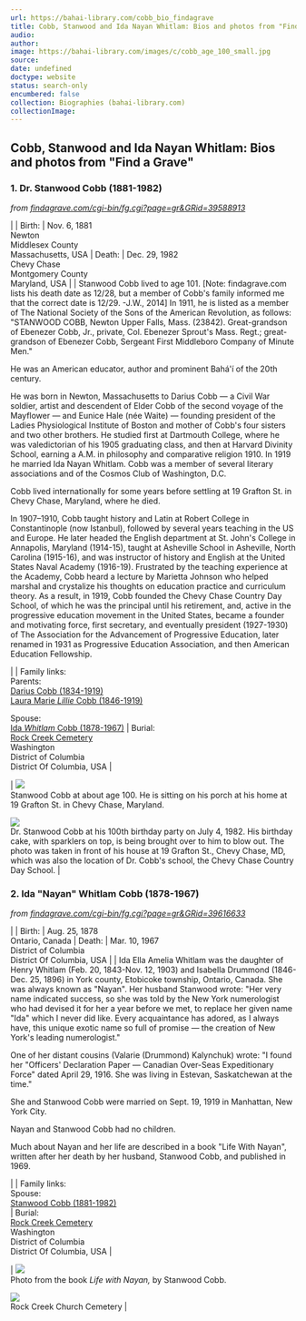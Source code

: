```yaml
---
url: https://bahai-library.com/cobb_bio_findagrave
title: Cobb, Stanwood and Ida Nayan Whitlam: Bios and photos from "Find a Grave"
audio: 
author: 
image: https://bahai-library.com/images/c/cobb_age_100_small.jpg
source: 
date: undefined
doctype: website
status: search-only
encumbered: false
collection: Biographies (bahai-library.com)
collectionImage: 
---
```



## Cobb, Stanwood and Ida Nayan Whitlam: Bios and photos from "Find a Grave"


### 1\. Dr. Stanwood Cobb (1881-1982)

_from [findagrave.com/cgi-bin/fg.cgi?page=gr&GRid=39588913](http://www.findagrave.com/cgi-bin/fg.cgi?page=gr&GRid=39588913)_

  
  

| 
| Birth: | Nov. 6, 1881  
Newton  
Middlesex County  
Massachusetts, USA | Death: | Dec. 29, 1982  
Chevy Chase  
Montgomery County  
Maryland, USA |
| Stanwood Cobb lived to age 101. \[Note: findagrave.com lists his death date as 12/28, but a member of Cobb's family informed me that the correct date is 12/29. -J.W., 2014\]
In 1911, he is listed as a member of The National Society of the Sons of the American Revolution, as follows: "STANWOOD COBB, Newton Upper Falls, Mass. (23842). Great-grandson of Ebenezer Cobb, Jr., private, Col. Ebenezer Sprout's Mass. Regt.; great-grandson of Ebenezer Cobb, Sergeant First Middleboro Company of Minute Men."

He was an American educator, author and prominent Bahá'í of the 20th century.

He was born in Newton, Massachusetts to Darius Cobb — a Civil War soldier, artist and descendent of Elder Cobb of the second voyage of the Mayflower — and Eunice Hale (née Waite) — founding president of the Ladies Physiological Institute of Boston and mother of Cobb's four sisters and two other brothers. He studied first at Dartmouth College, where he was valedictorian of his 1905 graduating class, and then at Harvard Divinity School, earning a A.M. in philosophy and comparative religion 1910. In 1919 he married Ida Nayan Whitlam. Cobb was a member of several literary associations and of the Cosmos Club of Washington, D.C.

Cobb lived internationally for some years before settling at 19 Grafton St. in Chevy Chase, Maryland, where he died.

In 1907–1910, Cobb taught history and Latin at Robert College in Constantinople (now Istanbul), followed by several years teaching in the US and Europe. He later headed the English department at St. John's College in Annapolis, Maryland (1914-15), taught at Asheville School in Asheville, North Carolina (1915-16), and was instructor of history and English at the United States Naval Academy (1916-19). Frustrated by the teaching experience at the Academy, Cobb heard a lecture by Marietta Johnson who helped marshal and crystalize his thoughts on education practice and curriculum theory. As a result, in 1919, Cobb founded the Chevy Chase Country Day School, of which he was the principal until his retirement, and, active in the progressive education movement in the United States, became a founder and motivating force, first secretary, and eventually president (1927-1930) of The Association for the Advancement of Progressive Education, later renamed in 1931 as Progressive Education Association, and then American Education Fellowship.

 |
| Family links:  
Parents:  
[Darius Cobb (1834-1919)](http://www.findagrave.comfg.cgi?page=gr&GRid=39541104)  
[Laura Marie _Lillie_ Cobb (1846-1919)](http://www.findagrave.comfg.cgi?page=gr&GRid=39543144)  
  
Spouse:  
[Ida _Whitlam_ Cobb (1878-1967)](http://www.findagrave.comfg.cgi?page=gr&GRid=39616633) | Burial:  
[Rock Creek Cemetery](http://www.findagrave.com/cgi-bin/fg.cgi?page=cr&GRid=39588913&CRid=104448&)  
Washington  
District of Columbia  
District Of Columbia, USA |

 | [![](https://bahai-library.com/images/c/cobb_age_100_small.jpg)](https://bahai-library.com/images/c/cobb_age_100.jpg)  
Stanwood Cobb at about age 100. He is sitting on his porch at his home at 19 Grafton St. in Chevy Chase, Maryland.  
  
[![](https://bahai-library.com/images/c/cobb_100th_birthday_small.jpg)](https://bahai-library.com/images/c/cobb_100th_birthday.jpg)  
Dr. Stanwood Cobb at his 100th birthday party on July 4, 1982. His birthday cake, with sparklers on top, is being brought over to him to blow out. The photo was taken in front of his house at 19 Grafton St., Chevy Chase, MD, which was also the location of Dr. Cobb's school, the Chevy Chase Country Day School. |

### 2\. Ida "Nayan" Whitlam Cobb (1878-1967)

_from [findagrave.com/cgi-bin/fg.cgi?page=gr&GRid=39616633](http://www.findagrave.com/cgi-bin/fg.cgi?page=gr&GRid=39616633)_

  
  

| 
| Birth: | Aug. 25, 1878  
Ontario, Canada | Death: | Mar. 10, 1967  
District of Columbia  
District Of Columbia, USA |
| Ida Ella Amelia Whitlam was the daughter of Henry Whitlam (Feb. 20, 1843-Nov. 12, 1903) and Isabella Drummond (1846-Dec. 25, 1896) in York county, Etobicoke township, Ontario, Canada.
She was always known as "Nayan". Her husband Stanwood wrote: "Her very name indicated success, so she was told by the New York numerologist who had devised it for her a year before we met, to replace her given name "Ida" which I never did like. Every acquaintance has adored, as I always have, this unique exotic name so full of promise — the creation of New York's leading numerologist."

One of her distant cousins (Valarie (Drummond) Kalynchuk) wrote: "I found her "Officers' Declaration Paper — Canadian Over-Seas Expeditionary Force" dated April 29, 1916. She was living in Estevan, Saskatchewan at the time."

She and Stanwood Cobb were married on Sept. 19, 1919 in Manhattan, New York City.

Nayan and Stanwood Cobb had no children.

Much about Nayan and her life are described in a book "Life With Nayan", written after her death by her husband, Stanwood Cobb, and published in 1969.

 |
| Family links:  
Spouse:  
[Stanwood Cobb (1881-1982)](http://www.findagrave.com/fg.cgi?page=gr&GRid=39588913)  
 | Burial:  
[Rock Creek Cemetery](http://www.findagrave.com/cgi-bin/fg.cgi?page=cr&GRid=39616633&CRid=104448&)  
Washington  
District of Columbia  
District Of Columbia, USA |

 | [![](https://bahai-library.com/images/c/cobb_whitlam_family_small.jpg)](https://bahai-library.com/images/c/cobb_whitlam_family.jpg)  
Photo from the book _Life with Nayan,_ by Stanwood Cobb.  
  
[![](https://bahai-library.com/images/c/cobb_cemetery_gate_small.jpg)](https://bahai-library.com/images/c/cobb_cemetery_gate.jpg)  
Rock Creek Church Cemetery |